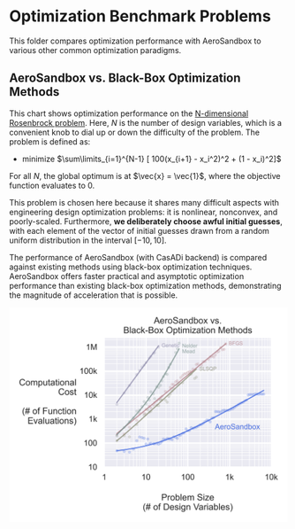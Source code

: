 # Optimization Benchmark Problems

This folder compares optimization performance with AeroSandbox to various other common optimization paradigms.

## AeroSandbox vs. Black-Box Optimization Methods

This chart shows optimization performance on the [N-dimensional Rosenbrock problem](https://en.wikipedia.org/wiki/Rosenbrock_function#Multidimensional_generalizations). Here, $N$ is the number of design variables, which is a convenient knob to dial up or down the difficulty of the problem. The problem is defined as:

* minimize $\sum\limits_{i=1}^{N-1} [ 100(x_{i+1} - x_i^2)^2 + (1 - x_i)^2]$

For all $N$, the global optimum is at $\vec{x} = \vec{1}$, where the objective function evaluates to $0$. 

This problem is chosen here because it shares many difficult aspects with engineering design optimization problems: it is nonlinear, nonconvex, and poorly-scaled. Furthermore, **we deliberately choose awful initial guesses**, with each element of the vector of initial guesses drawn from a random uniform distribution in the interval $[-10, 10]$.

The performance of AeroSandbox (with CasADi backend) is compared against existing methods using black-box optimization techniques. AeroSandbox offers faster practical and asymptotic optimization performance than existing black-box optimization methods, demonstrating the magnitude of acceleration that is possible.

![benchmark_nd_rosenbrock](./nd_rosenbrock/benchmark_nd_rosenbrock.png)


